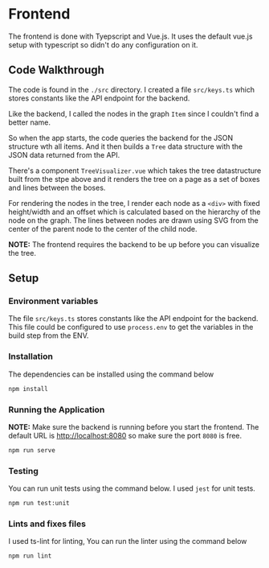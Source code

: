 # Frontend

The frontend is done with Tyepscript and Vue.js. It uses the default vue.js setup with typescript so didn't do any configuration on it.

## Code Walkthrough

The code is found in the `./src` directory. I created a file `src/keys.ts` which stores constants like the API endpoint for the backend.

Like the backend, I called the nodes in the graph `Item` since I couldn't find a better name.

So when the app starts, the code queries the backend for the JSON structure wth all items. And it then builds a `Tree` data structure with the JSON data returned from the API.

There's a component `TreeVisualizer.vue` which takes the tree datastructure built from the stpe above and it renders the tree on a page as a set of boxes and lines between the boses.

For rendering the nodes in the tree, I render each node as a `<div>` with fixed height/width and an offset which is calculated based on the hierarchy of the node on the graph. The lines between nodes are drawn using SVG from the center of the parent node to the center of the child node.

**NOTE:** The frontend requires the backend to be up before you can visualize the tree.

## Setup

### Environment variables

The file `src/keys.ts` stores constants like the API endpoint for the backend. This file could be configured to use `process.env` to get the variables in the build step from the ENV.

### Installation

The dependencies can be installed using the command below

```bash
npm install
```

### Running the Application

**NOTE:** Make sure the backend is running before you start the frontend. The default URL is [http://localhost:8080](http://localhost:8080) so make sure the port `8080` is free.

```bash
npm run serve
```

### Testing

You can run unit tests using the command below. I used `jest` for unit tests.

```bash
npm run test:unit
```

### Lints and fixes files

I used ts-lint for linting, You can run the linter using the command below

```bash
npm run lint
```
